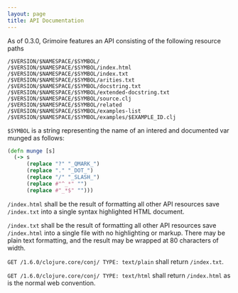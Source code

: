 ```yaml
---
layout: page
title: API Documentation
---
```


As of 0.3.0, Grimoire features an API consisting of the following
resource paths

```
/$VERSION/$NAMESPACE/$SYMBOL/
/$VERSION/$NAMESPACE/$SYMBOL/index.html
/$VERSION/$NAMESPACE/$SYMBOL/index.txt
/$VERSION/$NAMESPACE/$SYMBOL/arities.txt
/$VERSION/$NAMESPACE/$SYMBOL/docstring.txt
/$VERSION/$NAMESPACE/$SYMBOL/extended-docstring.txt
/$VERSION/$NAMESPACE/$SYMBOL/source.clj
/$VERSION/$NAMESPACE/$SYMBOL/related
/$VERSION/$NAMESPACE/$SYMBOL/examples-list
/$VERSION/$NAMESPACE/$SYMBOL/examples/$EXAMPLE_ID.clj
```

`$SYMBOL` is a string representing the name of an intered and
documented var munged as follows:

```Clojure
(defn munge [s]
  (-> s
      (replace "?" "_QMARK_")
      (replace "." "_DOT_")
      (replace "/" "_SLASH_")
      (replace #"^_*" "")
      (replace #"_*$" "")))
```

`/index.html` shall be the result of formatting all other API
resources save `/index.txt` into a single syntax highlighted HTML
document.

`/index.txt` shall be the result of formatting all other API resources
save `/index.html` into a single file with no highlighting or
markup. There may be plain text formatting, and the result may be
wrapped at 80 characters of width.

`GET /1.6.0/clojure.core/conj/ TYPE: text/plain` shall return `/index.txt`.

`GET /1.6.0/clojure.core/conj/ TYPE: text/html` shall return
`/index.html` as is the normal web convention.
